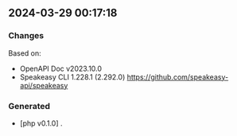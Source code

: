 

## 2024-03-29 00:17:18
### Changes
Based on:
- OpenAPI Doc v2023.10.0 
- Speakeasy CLI 1.228.1 (2.292.0) https://github.com/speakeasy-api/speakeasy
### Generated
- [php v0.1.0] .
